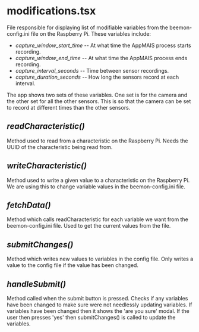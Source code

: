 # **modifications.tsx**
File responsible for displaying list of modifiable variables from the beemon-config.ini file on the Raspberry Pi. These variables include:
* *capture_window_start_time* -- At what time the AppMAIS process starts recording.
* *capture_window_end_time* -- At what time the AppMAIS process ends recording.
* *capture_interval_seconds* -- Time between sensor recordings.
* *capture_duration_seconds* -- How long the sensors record at each interval.
  
The app shows two sets of these variables. One set is for the camera and the other set for all the other sensors. This is so that the camera can be set to record at different times than the other sensors.

## *readCharacteristic()*
Method used to read from a characteristic on the Raspberry Pi. Needs the UUID of the characteristic being read from.

## *writeCharacteristic()*
Method used to write a given value to a characteristic on the Raspberry Pi. We are using this to change variable values in the beemon-config.ini file.

## *fetchData()*
Method which calls readCharacteristic for each variable we want from the beemon-config.ini file. Used to get the current values from the file.

## *submitChanges()*
Method which writes new values to variables in the config file. Only writes a value to the config file if the value has been changed.

## *handleSubmit()*
Method called when the submit button is pressed. Checks if any variables have been changed to make sure were not needlessly updating variables. If variables have been changed then it shows the 'are you sure' modal. If the user then presses 'yes' then submitChanges() is called to update the variables.

